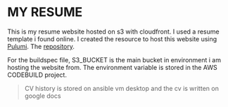 # MY RESUME

This is my resume website hosted on s3 with cloudfront. I used a resume template i found online. I created the resource to host this website using [Pulumi](https://www.pulumi.com/). The [repository](https://github.com/aliciousness/new_website).

For the buildspec file, S3_BUCKET is the main bucket in environment i am hosting the website from. The environment variable is stored in the AWS CODEBUILD project.


> CV history is stored on ansible vm desktop and the cv is written on google docs 